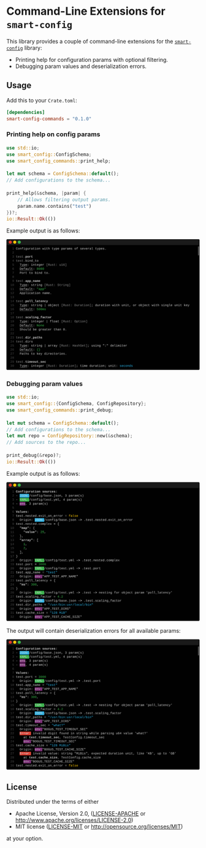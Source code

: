 # Command-Line Extensions for `smart-config`

This library provides a couple of command-line extensions for the [`smart-config`] library:

- Printing help for configuration params with optional filtering.
- Debugging param values and deserialization errors.

## Usage

Add this to your `Crate.toml`:

```toml
[dependencies]
smart-config-commands = "0.1.0"
```

### Printing help on config params

```rust
use std::io;
use smart_config::ConfigSchema;
use smart_config_commands::print_help;

let mut schema = ConfigSchema::default();
// Add configurations to the schema...

print_help(&schema, |param| {
    // Allows filtering output params.
    param.name.contains("test")
})?;
io::Result::Ok(())
```

Example output is as follows:

![Example output for print_help](examples/help.svg)

### Debugging param values

```rust
use std::io;
use smart_config::{ConfigSchema, ConfigRepository};
use smart_config_commands::print_debug;

let mut schema = ConfigSchema::default();
// Add configurations to the schema...
let mut repo = ConfigRepository::new(&schema);
// Add sources to the repo...

print_debug(&repo)?;
io::Result::Ok(())
```

Example output is as follows:

![Example output for print_debug](examples/debug.svg)

The output will contain deserialization errors for all available params:

![Example output for print_debug](examples/errors.svg)

## License

Distributed under the terms of either

- Apache License, Version 2.0, ([LICENSE-APACHE](LICENSE-APACHE) or http://www.apache.org/licenses/LICENSE-2.0)
- MIT license ([LICENSE-MIT](LICENSE-MIT) or http://opensource.org/licenses/MIT)

at your option.

[`smart-config`]: ../smart-config
